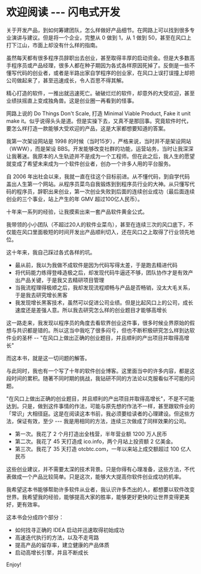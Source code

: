# 欢迎阅读 --- 闪电式开发

关于开发产品，到如何筹建团队，怎么样做好产品细节。在网路上可以找到很多专业演讲与建议。但是将一个企业，完整从 0 做到 1，从 1 做到 50，甚至在风口上打下江山，市面上却没有什么样的指南。

虽然每天都有很多程序员辞职出去创业，甚至取得丰厚的启动资金。但是大多数高手程序员或产品经理，很多人都在种子期因为各式各样原因死掉了。反倒是一些不懂写代码的创业者，或者是半路出家自学程序的创业家，在风口上误打误撞上却把公司做起来了，甚至迅速成长，令人百思不得其解。

精心打造的软件，一推出就迅速死亡。破破烂烂的软件，却意外的大受欢迎，甚至业绩扶摇直上变成独角兽。这是创业圈一再看到的怪事。

网路上说的 Do Things Don't Scale, 打造 Minimal Viable Product, Fake it unit make it。似乎说得头头是道。但是实操下去，又真不是那回事。究竟软件时代，要怎么样打造一款能够大受欢迎的产品，这是大家都想要知道的答案。

我第一次架设网站是 1998 的时候（当时15岁），严格来说，当时并不是架设网站（WWW），而是架设 BBS。开发能够改变社群的功能，运营站务，当时让我深深让我著迷。我原本的人生轨迹并不是成为一个工程师。但在此之后，我人生的愿望就变成了希望未来成为一个软件创业者，创办一个许多人用的平台服务。

自 2006 年出社会以来，我就一直在往这个目标前进。从不懂代码，到自学代码盖出人生第一个网站。从程序员菜鸟自我锻炼到到程序员行业的大神。从只懂写代码的程序员，辞职出来创业，第一次创业失败到后面的连续创业成功（最后面连续创业的三个事业，站上产生的年 GMV 超过100亿人民币）。

十年来一系列的经验，让我摸索出来一套产品软件黄金公式。

我带领的小小团队（不超过20人的软件业菜鸟），甚至在连续三次的风口底下，不仅能在风口里面极短的时间开发出产品顺利切入，还在风口之上取得了行业领先地位。

这十年来，我自己踩过各式各样的坑。

* 最从前，我以为我做不成软件是因为代码写得太差，于是跑去精进代码
* 将代码能力练得登峰造极之后，却发现代码牛逼还不够，团队协作才是有效产出产品关键，于是我又去精研项目管理
* 当我流程理得极顺之后，我却发现流程顺畅与产品是否畅销，没太大毛关系，于是我去研究增长黑客
* 我发现增长黑客技术，虽然可以促进公司业绩。但是比起风口上的公司，成长速度还是差强人意。所以我去研究怎么样的创业题目才能够高增长

这一路走来，我发现以程序员的角度去看软界创业这件事，很多时候业界原始的假想与共识都是错的。所以这当中我吃了很多闷亏，但也不断积极研究怎么样到达软件业的圣杯 -- "在风口上做出正确的创业题目，并且顺利的产出项目并取得高增长"

而这本书，就是这一切问题的解答。

与此同时，我也有一个写了十年的软件创业博客。这里面当中的许多内容，都是这段时间的累积。随著不同时期的挑战，我钻研不同的方法论以克服看似不可能的问题。

"在风口上做出正确的创业题目，并且顺利的产出项目并取得高增长"，不是不可能达到。只是，做到这件事情的作法，可能与原先想的作法不一样，甚至跟软件业的「常识」大相径庭。这是在阅读这本书前，我必须要给读者的心理建设。但这些方法，保证有效，至少 --- 我是用相同的方法，连续三次做成了同样效果的公司。

* 第一次。我花了 2 个月打造出全栈营，半年营业额 1200 万人民币
* 第二次。我花了 45 天打造成 ico.info，两个月站上投资额 2 亿美金。
* 第三次。我花了 35 天打造 otcbtc.com，一年以来站上成交额超过 100 亿人民币

这些创业建议，并不需要太深的技术背景。只是你得有心理准备，这些方法，不代表做成一个产品比较简单。只是这次，能够大大提高你软件创业成功的机率。

我希望这本书能够帮助许多软件从业者，我认识许多杰出的人，都想要以软件改变世界。我希望我的经验，能够提高大家的胜率，能够更好更快的让世界变得更美好，更有效率。

这本书会分成四个部分：

* 如何找寻正确的 IDEA 启动并迅速取得初始成功
* 高速迭代执行的方法，以及不走弯路
* 提高产品的留存率，建立健康的产品体质
* 启动高增长引擎，并且不断成长

Enjoy!
